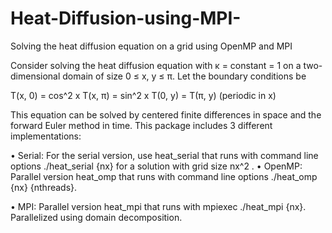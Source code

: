 Heat-Diffusion-using-MPI-
=========================

Solving the heat diffusion equation on a grid using OpenMP and MPI

Consider solving the heat diffusion equation with κ = constant = 1 on a two-dimensional domain of size 0 ≤ x, y ≤ π. Let the
boundary conditions be

T(x, 0) = cos^2 x
T(x, π) = sin^2 x
T(0, y) = T(π, y) (periodic in x)

This equation can be solved by centered finite differences in space and the
forward Euler method in time. This package includes 3 different
implementations:


• Serial: For the serial version, use heat_serial that runs
with command line options ./heat_serial {nx} for a solution with grid
size nx^2
.
• OpenMP: Parallel version heat_omp that
runs with command line options ./heat_omp {nx} {nthreads}. 

• MPI: Parallel version heat_mpi that runs
with mpiexec ./heat_mpi {nx}. Parallelized using domain decomposition.

